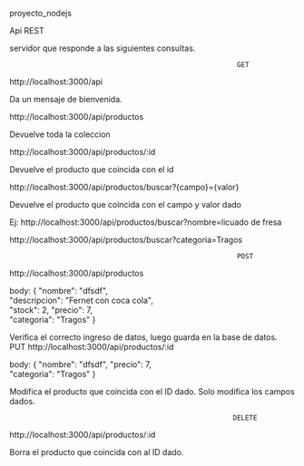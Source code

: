 proyecto_nodejs


Api REST 

servidor que responde a las siguientes consultas.

                                                            GET            
http://localhost:3000/api

Da un mensaje de bienvenida.

http://localhost:3000/api/productos

Devuelve toda la coleccion

http://localhost:3000/api/productos/:id

Devuelve el producto que coincida con el id

http://localhost:3000/api/productos/buscar?{campo}={valor}

Devuelve el producto que coincida con el campo y valor dado

Ej:
  http://localhost:3000/api/productos/buscar?nombre=licuado de fresa

  http://localhost:3000/api/productos/buscar?categoria=Tragos

                                                            POST
http://localhost:3000/api/productos

body:
    { 
        "nombre": "dfsdf",	        
        "descripcion": "Fernet con coca cola", 	                            
        "stock": 2,	
        "precio": 7,	    
        "categoria": "Tragos"
    }

Verifica el correcto ingreso de datos,
luego guarda en la base de datos.
                                                            PUT
http://localhost:3000/api/productos/:id

body:
    { 
        "nombre": "dfsdf",
        "precio": 7,	    
        "categoria": "Tragos"
    }
    
Modifica el producto que coincida con el ID dado.
Solo modifica los campos dados.


                                                           DELETE
http://localhost:3000/api/productos/:id

Borra el producto que coincida con al ID dado.

